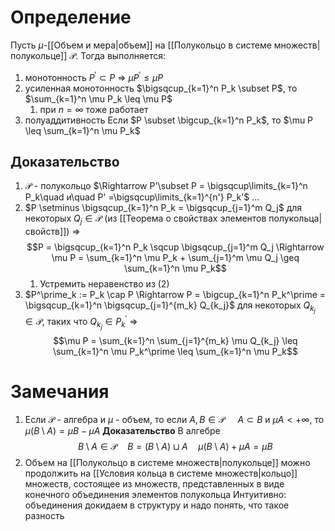 # Определение
Пусть $\mu$-[[Объем и мера|объем]] на [[Полукольцо в системе множеств|полукольце]] $\mathcal{P}$. Тогда выполняется:
1. монотонность $P^\prime \subset P$ $\Rightarrow$ $\mu P^\prime \leq \mu P$
2. усиленная монотонность $\bigsqcup_{k=1}^n P_k \subset P$, то $\sum_{k=1}^n \mu P_k \leq \mu P$
	1. при $n = \infty$ тоже работает
3. полуаддитивность  Если $P \subset \bigcup_{k=1}^n P_k$, то $\mu P \leq \sum_{k=1}^n \mu P_k$  
## Доказательство
1. $\mathcal{P}$ - полукольцо $\Rightarrow P'\subset P = \bigsqcup\limits_{k=1}^n P_k\quad и\quad P' =\bigsqcup\limits_{k=1}^{n'} P_k'$    ...
2. $P \setminus \bigsqcup_{k=1}^n P_k = \bigsqcup_{j=1}^m Q_j$ для некоторых $Q_j \in \mathcal{P}$ (из [[Теорема о свойствах элементов полукольца|свойств]]) $\Rightarrow$ 
   $$P = \bigsqcup_{k=1}^n P_k \sqcup \bigsqcup_{j=1}^m Q_j \Rightarrow \mu P = \sum_{k=1}^n \mu P_k + \sum_{j=1}^m \mu Q_j \geq \sum_{k=1}^n \mu P_k$$
	1. Устремить неравенство из (2)
3.  $P^\prime_k := P_k \cap P \Rightarrow P = \bigcup_{k=1}^n P_k^\prime = \bigsqcup_{k=1}^n \bigsqcup_{j=1}^{m_k} Q_{k_j}$ для некоторых $Q_{k_j} \in \mathcal{P}$, таких что $Q_{k_j} \in P_k^\prime$ $\Rightarrow$ $$\mu P = \sum_{k=1}^n \sum_{j=1}^{m_k} \mu Q_{k_j} \leq \sum_{k=1}^n \mu P_k^\prime \leq \sum_{k=1}^n \mu P_k$$    

# Замечания
1. Если $\mathcal{P}$ - алгебра и $\mu$ - объем, то если $A, B \in \mathcal{P}$ $\quad A \subset B$  и $\mu A < +\infty$, то $\mu(B \setminus A) = \mu B - \mu A$ 
   **Доказательство** В алгебре $$B \setminus A \in \mathcal{P} \quad B = (B \setminus A) \sqcup A \quad \mu(B \setminus A)  + \mu A = \mu B$$
2. Объем на [[Полукольцо в системе множеств|полукольце]] можно продолжить на [[Условия кольца в системе множеств|кольцо]] множеств, состоящее из множеств, представленных в виде конечного объединения элементов полукольца
		Интуитивно: объединения докидаем в структуру и надо понять, что такое разность

